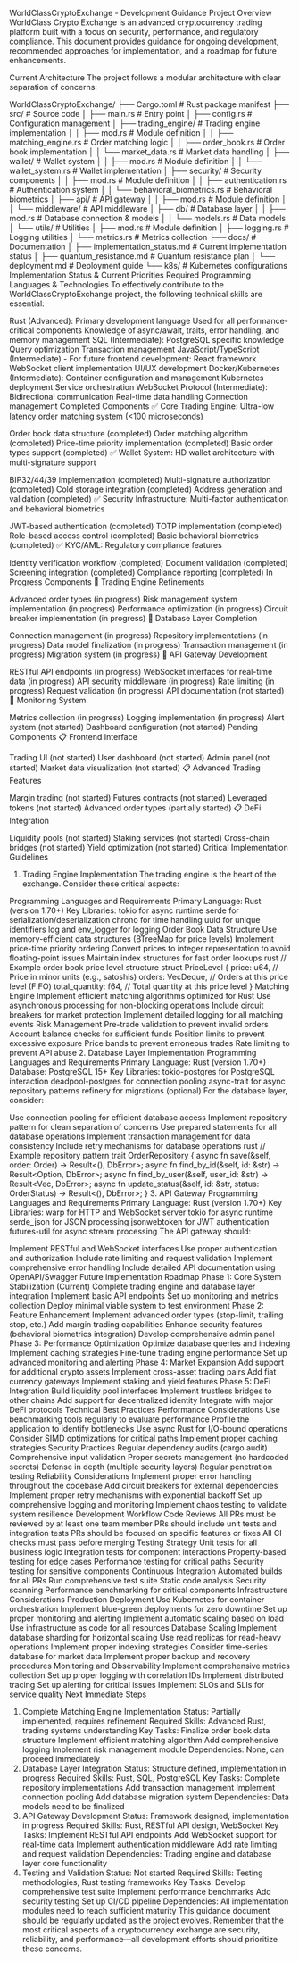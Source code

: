 WorldClassCryptoExchange - Development Guidance
Project Overview
WorldClass Crypto Exchange is an advanced cryptocurrency trading platform built with a focus on security, performance, and regulatory compliance. This document provides guidance for ongoing development, recommended approaches for implementation, and a roadmap for future enhancements.

Current Architecture
The project follows a modular architecture with clear separation of concerns:

WorldClassCryptoExchange/
├── Cargo.toml                  # Rust package manifest
├── src/                        # Source code
│   ├── main.rs                 # Entry point
│   ├── config.rs               # Configuration management
│   ├── trading_engine/         # Trading engine implementation
│   │   ├── mod.rs              # Module definition
│   │   ├── matching_engine.rs  # Order matching logic
│   │   ├── order_book.rs       # Order book implementation
│   │   └── market_data.rs      # Market data handling
│   ├── wallet/                 # Wallet system
│   │   ├── mod.rs              # Module definition
│   │   └── wallet_system.rs    # Wallet implementation
│   ├── security/               # Security components
│   │   ├── mod.rs              # Module definition
│   │   ├── authentication.rs   # Authentication system
│   │   └── behavioral_biometrics.rs # Behavioral biometrics
│   ├── api/                    # API gateway
│   │   ├── mod.rs              # Module definition
│   │   └── middleware/         # API middleware
│   ├── db/                     # Database layer
│   │   ├── mod.rs              # Database connection & models
│   │   └── models.rs           # Data models
│   └── utils/                  # Utilities
│       ├── mod.rs              # Module definition
│       ├── logging.rs          # Logging utilities
│       └── metrics.rs          # Metrics collection
├── docs/                       # Documentation
│   ├── implementation_status.md # Current implementation status
│   ├── quantum_resistance.md   # Quantum resistance plan
│   └── deployment.md           # Deployment guide
└── k8s/                        # Kubernetes configurations
Implementation Status & Current Priorities
Required Programming Languages & Technologies
To effectively contribute to the WorldClassCryptoExchange project, the following technical skills are essential:

Rust (Advanced):
Primary development language
Used for all performance-critical components
Knowledge of async/await, traits, error handling, and memory management
SQL (Intermediate):
PostgreSQL specific knowledge
Query optimization
Transaction management
JavaScript/TypeScript (Intermediate) - For future frontend development:
React framework
WebSocket client implementation
UI/UX development
Docker/Kubernetes (Intermediate):
Container configuration and management
Kubernetes deployment
Service orchestration
WebSocket Protocol (Intermediate):
Bidirectional communication
Real-time data handling
Connection management
Completed Components
✅ Core Trading Engine: Ultra-low latency order matching system (<100 microseconds)

Order book data structure (completed)
Order matching algorithm (completed)
Price-time priority implementation (completed)
Basic order types support (completed)
✅ Wallet System: HD wallet architecture with multi-signature support

BIP32/44/39 implementation (completed)
Multi-signature authorization (completed)
Cold storage integration (completed)
Address generation and validation (completed)
✅ Security Infrastructure: Multi-factor authentication and behavioral biometrics

JWT-based authentication (completed)
TOTP implementation (completed)
Role-based access control (completed)
Basic behavioral biometrics (completed)
✅ KYC/AML: Regulatory compliance features

Identity verification workflow (completed)
Document validation (completed)
Screening integration (completed)
Compliance reporting (completed)
In Progress Components
🔄 Trading Engine Refinements

Advanced order types (in progress)
Risk management system implementation (in progress)
Performance optimization (in progress)
Circuit breaker implementation (in progress)
🔄 Database Layer Completion

Connection management (in progress)
Repository implementations (in progress)
Data model finalization (in progress)
Transaction management (in progress)
Migration system (in progress)
🔄 API Gateway Development

RESTful API endpoints (in progress)
WebSocket interfaces for real-time data (in progress)
API security middleware (in progress)
Rate limiting (in progress)
Request validation (in progress)
API documentation (not started)
🔄 Monitoring System

Metrics collection (in progress)
Logging implementation (in progress)
Alert system (not started)
Dashboard configuration (not started)
Pending Components
📋 Frontend Interface

Trading UI (not started)
User dashboard (not started)
Admin panel (not started)
Market data visualization (not started)
📋 Advanced Trading Features

Margin trading (not started)
Futures contracts (not started)
Leveraged tokens (not started)
Advanced order types (partially started)
📋 DeFi Integration

Liquidity pools (not started)
Staking services (not started)
Cross-chain bridges (not started)
Yield optimization (not started)
Critical Implementation Guidelines
1. Trading Engine Implementation
The trading engine is the heart of the exchange. Consider these critical aspects:

Programming Languages and Requirements
Primary Language: Rust (version 1.70+)
Key Libraries:
tokio for async runtime
serde for serialization/deserialization
chrono for time handling
uuid for unique identifiers
log and env_logger for logging
Order Book Data Structure
Use memory-efficient data structures (BTreeMap for price levels)
Implement price-time priority ordering
Convert prices to integer representation to avoid floating-point issues
Maintain index structures for fast order lookups
rust
// Example order book price level structure
struct PriceLevel {
    price: u64,  // Price in minor units (e.g., satoshis)
    orders: VecDeque<Order>,  // Orders at this price level (FIFO)
    total_quantity: f64,  // Total quantity at this price level
}
Matching Engine
Implement efficient matching algorithms optimized for Rust
Use asynchronous processing for non-blocking operations
Include circuit breakers for market protection
Implement detailed logging for all matching events
Risk Management
Pre-trade validation to prevent invalid orders
Account balance checks for sufficient funds
Position limits to prevent excessive exposure
Price bands to prevent erroneous trades
Rate limiting to prevent API abuse
2. Database Layer Implementation
Programming Languages and Requirements
Primary Language: Rust (version 1.70+)
Database: PostgreSQL 15+
Key Libraries:
tokio-postgres for PostgreSQL interaction
deadpool-postgres for connection pooling
async-trait for async repository patterns
refinery for migrations (optional)
For the database layer, consider:

Use connection pooling for efficient database access
Implement repository pattern for clean separation of concerns
Use prepared statements for all database operations
Implement transaction management for data consistency
Include retry mechanisms for database operations
rust
// Example repository pattern
trait OrderRepository {
    async fn save(&self, order: Order) -> Result<(), DbError>;
    async fn find_by_id(&self, id: &str) -> Result<Option<Order>, DbError>;
    async fn find_by_user(&self, user_id: &str) -> Result<Vec<Order>, DbError>;
    async fn update_status(&self, id: &str, status: OrderStatus) -> Result<(), DbError>;
}
3. API Gateway
Programming Languages and Requirements
Primary Language: Rust (version 1.70+)
Key Libraries:
warp for HTTP and WebSocket server
tokio for async runtime
serde_json for JSON processing
jsonwebtoken for JWT authentication
futures-util for async stream processing
The API gateway should:

Implement RESTful and WebSocket interfaces
Use proper authentication and authorization
Include rate limiting and request validation
Implement comprehensive error handling
Include detailed API documentation using OpenAPI/Swagger
Future Implementation Roadmap
Phase 1: Core System Stabilization (Current)
Complete trading engine and database layer integration
Implement basic API endpoints
Set up monitoring and metrics collection
Deploy minimal viable system to test environment
Phase 2: Feature Enhancement
Implement advanced order types (stop-limit, trailing stop, etc.)
Add margin trading capabilities
Enhance security features (behavioral biometrics integration)
Develop comprehensive admin panel
Phase 3: Performance Optimization
Optimize database queries and indexing
Implement caching strategies
Fine-tune trading engine performance
Set up advanced monitoring and alerting
Phase 4: Market Expansion
Add support for additional crypto assets
Implement cross-asset trading pairs
Add fiat currency gateways
Implement staking and yield features
Phase 5: DeFi Integration
Build liquidity pool interfaces
Implement trustless bridges to other chains
Add support for decentralized identity
Integrate with major DeFi protocols
Technical Best Practices
Performance Considerations
Use benchmarking tools regularly to evaluate performance
Profile the application to identify bottlenecks
Use async Rust for I/O-bound operations
Consider SIMD optimizations for critical paths
Implement proper caching strategies
Security Practices
Regular dependency audits (cargo audit)
Comprehensive input validation
Proper secrets management (no hardcoded secrets)
Defense in depth (multiple security layers)
Regular penetration testing
Reliability Considerations
Implement proper error handling throughout the codebase
Add circuit breakers for external dependencies
Implement proper retry mechanisms with exponential backoff
Set up comprehensive logging and monitoring
Implement chaos testing to validate system resilience
Development Workflow
Code Reviews
All PRs must be reviewed by at least one team member
PRs should include unit tests and integration tests
PRs should be focused on specific features or fixes
All CI checks must pass before merging
Testing Strategy
Unit tests for all business logic
Integration tests for component interactions
Property-based testing for edge cases
Performance testing for critical paths
Security testing for sensitive components
Continuous Integration
Automated builds for all PRs
Run comprehensive test suite
Static code analysis
Security scanning
Performance benchmarking for critical components
Infrastructure Considerations
Production Deployment
Use Kubernetes for container orchestration
Implement blue-green deployments for zero downtime
Set up proper monitoring and alerting
Implement automatic scaling based on load
Use infrastructure as code for all resources
Database Scaling
Implement database sharding for horizontal scaling
Use read replicas for read-heavy operations
Implement proper indexing strategies
Consider time-series database for market data
Implement proper backup and recovery procedures
Monitoring and Observability
Implement comprehensive metrics collection
Set up proper logging with correlation IDs
Implement distributed tracing
Set up alerting for critical issues
Implement SLOs and SLIs for service quality
Next Immediate Steps
1. Complete Matching Engine Implementation
Status: Partially implemented, requires refinement
Required Skills: Advanced Rust, trading systems understanding
Key Tasks:
Finalize order book data structure
Implement efficient matching algorithm
Add comprehensive logging
Implement risk management module
Dependencies: None, can proceed immediately
2. Database Layer Integration
Status: Structure defined, implementation in progress
Required Skills: Rust, SQL, PostgreSQL
Key Tasks:
Complete repository implementations
Add transaction management
Implement connection pooling
Add database migration system
Dependencies: Data models need to be finalized
3. API Gateway Development
Status: Framework designed, implementation in progress
Required Skills: Rust, RESTful API design, WebSocket
Key Tasks:
Implement RESTful API endpoints
Add WebSocket support for real-time data
Implement authentication middleware
Add rate limiting and request validation
Dependencies: Trading engine and database layer core functionality
4. Testing and Validation
Status: Not started
Required Skills: Testing methodologies, Rust testing frameworks
Key Tasks:
Develop comprehensive test suite
Implement performance benchmarks
Add security testing
Set up CI/CD pipeline
Dependencies: All implementation modules need to reach sufficient maturity
This guidance document should be regularly updated as the project evolves. Remember that the most critical aspects of a cryptocurrency exchange are security, reliability, and performance—all development efforts should prioritize these concerns.

